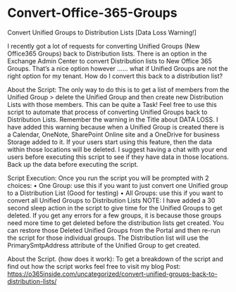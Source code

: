 # Convert-Office-365-Groups

Convert Unified Groups to Distribution Lists [Data Loss Warning!]

I recently got a lot of requests for converting Unified Groups (New Office365 Groups) back to Distribution lists. There is an option in the Exchange Admin Center to convert Distribution lists to New Office 365 Groups. That’s a nice option however …… what if Unified Groups are not the right option for my tenant. How do I convert this back to a distribution list?

About the Script:
The only way to do this is to get a list of members from the Unified Group > delete the Unified Group and then create new Distribution Lists with those members.
This can be quite a Task!
Feel free to use this script to automate that process of converting Unified Groups back to Distribution Lists.
Remember the warning in the Title about DATA LOSS. I have added this warning because when a Unified Group is created there is a Calendar, OneNote, SharePoint Online site and a OneDrive for business Storage added to it. If your users start using this feature, then the data within those locations will be deleted.
I suggest having a chat with your end users before executing this script to see if they have data in those locations. Back up the data before executing the script. 
 
Script Execution:
Once you run the script you will be prompted with 2 choices:
•	One Group: use this if you want to just convert one Unified group to a Distribution List (Good for testing)
•	All Groups: use this if you want to convert all Unified Groups to Distribution Lists
NOTE: I have added a 30 second sleep action in the script to give time for the Unified Groups to get deleted. If you get any errors for a few groups, it is because those groups need more time to get deleted before the distribution lists get created. You can restore those Deleted Unified Groups from the Portal and then re-run the script for those individual groups. 
The Distribution list will use the PrimarySmtpAddress attribute of the Unified Group to get created.

About the Script. (how does it work):
To get a breakdown of the script and find out how the script works feel free to visit my blog Post: https://o365inside.com/uncategorized/convert-unified-groups-back-to-distribution-lists/
